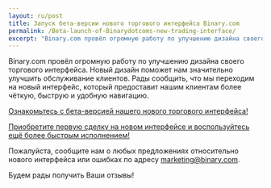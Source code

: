 ```yaml
---
layout: ru/post
title: Запуск бета-версии нового торгового интерфейса Binary.com
permalink: /Beta-launch-of-Binarydotcoms-new-trading-interface/
excerpt: "Binary.com провёл огромную работу по улучшению дизайна своего торгового интерфейса. Новый дизайн поможет нам значительно улучшить обслуживание клиентов..."  
---
```


Binary.com провёл огромную работу по улучшению дизайна своего торгового интерфейса. Новый дизайн поможет нам значительно улучшить обслуживание клиентов. Рады сообщить, что мы переходим на новый интерфейс, который предоставит нашим клиентам более чёткую, быструю и удобную навигацию.

[Ознакомьтесь с бета-версией нашего нового торгового интерфейса!](https://www.binary.com/trading)

[Приобретите первую сделку на новом интерфейсе и воспользуйтесь ещё более быстрым исполнением!](https://www.binary.com/trading)

Пожалуйста, сообщите нам о любых предложениях относительно нового интерфейса или ошибках по адресу [marketing@binary.com](mailto:marketing@binary.com).

Будем рады получить Ваши отзывы!

